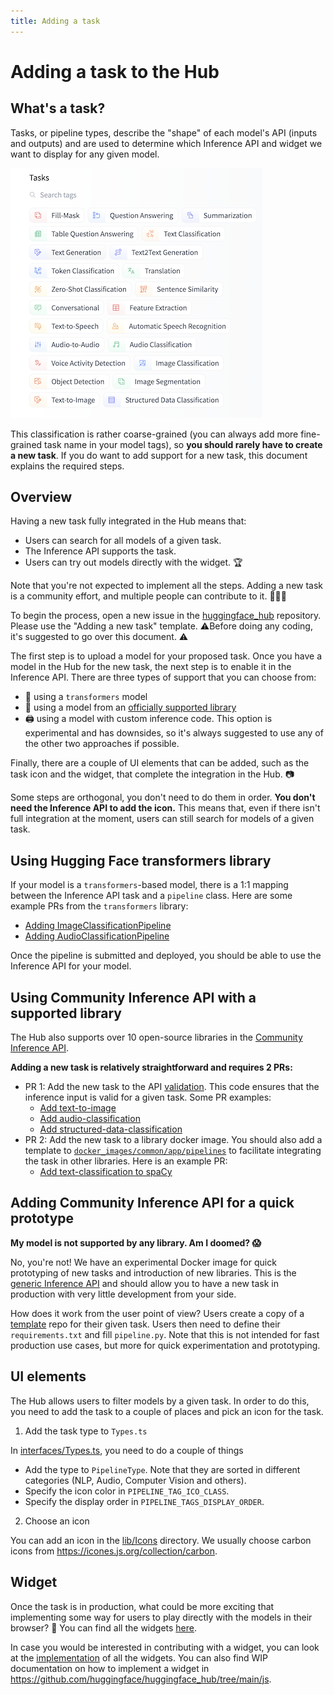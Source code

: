 ```yaml
---
title: Adding a task
---
```


# Adding a task to the Hub

## What's a task?

Tasks, or pipeline types, describe the "shape" of each model's API (inputs and outputs) and are used to determine which Inference API and widget we want to display for any given model. 

![/docs/assets/hub/tasks.png](/docs/assets/hub/tasks.png)

This classification is rather coarse-grained (you can always add more fine-grained task name in your model tags), so **you should rarely have to create a new task**. If you do want to add support for a new task, this document explains the required steps.

## Overview

Having a new task fully integrated in the Hub means that:
* Users can search for all models of a given task.
* The Inference API supports the task.
* Users can try out models directly with the widget. 🏆

Note that you're not expected to implement all the steps. Adding a new task is a community effort, and multiple people can contribute to it. 🧑‍🤝‍🧑

To begin the process, open a new issue in the [huggingface_hub](https://github.com/huggingface/huggingface_hub/issues) repository. Please use the "Adding a new task" template. ⚠️Before doing any coding, it's suggested to go over this document. ⚠️

The first step is to upload a model for your proposed task. Once you have a model in the Hub for the new task, the next step is to enable it in the Inference API. There are three types of support that you can choose from:

* 🤗 using a `transformers` model
* 🐳 using a model from an [officially supported library](/docs/hub/libraries)
* 🖨️ using a model with custom inference code. This option is experimental and has downsides, so it's always suggested to use any of the other two approaches if possible.

Finally, there are a couple of UI elements that can be added, such as the task icon and the widget, that complete the integration in the Hub. 📷 

Some steps are orthogonal, you don't need to do them in order. **You don't need the Inference API to add the icon.** This means that, even if there isn't full integration at the moment, users can still search for models of a given task.

## Using Hugging Face transformers library

If your model is a `transformers`-based model, there is a 1:1 mapping between the Inference API task and a `pipeline` class. Here are some example PRs from the `transformers` library:
* [Adding ImageClassificationPipeline](https://github.com/huggingface/transformers/pull/11598)
* [Adding AudioClassificationPipeline](https://github.com/huggingface/transformers/pull/13342)

Once the pipeline is submitted and deployed, you should be able to use the Inference API for your model.

## Using Community Inference API with a supported library

The Hub also supports over 10 open-source libraries in the [Community Inference API](https://github.com/huggingface/huggingface_hub/tree/main/api-inference-community). 

**Adding a new task is relatively straightforward and requires 2 PRs:**
* PR 1: Add the new task to the API [validation](https://github.com/huggingface/huggingface_hub/blob/main/api-inference-community/api_inference_community/validation.py). This code ensures that the inference input is valid for a given task. Some PR examples:
    * [Add text-to-image](https://github.com/huggingface/huggingface_hub/commit/5f040a117cf2a44d704621012eb41c01b103cfca#diff-db8bbac95c077540d79900384cfd524d451e629275cbb5de7a31fc1cd5d6c189)
    * [Add audio-classification](https://github.com/huggingface/huggingface_hub/commit/141e30588a2031d4d5798eaa2c1250d1d1b75905#diff-db8bbac95c077540d79900384cfd524d451e629275cbb5de7a31fc1cd5d6c189)
    * [Add structured-data-classification](https://github.com/huggingface/huggingface_hub/commit/dbea604a45df163d3f0b4b1d897e4b0fb951c650#diff-db8bbac95c077540d79900384cfd524d451e629275cbb5de7a31fc1cd5d6c189)
* PR 2: Add the new task to a library docker image. You should also add a template to [`docker_images/common/app/pipelines`](https://github.com/huggingface/huggingface_hub/tree/main/api-inference-community/docker_images/common/app/pipelines) to facilitate integrating the task in other libraries. Here is an example PR:
    * [Add text-classification to spaCy](https://github.com/huggingface/huggingface_hub/commit/6926fd9bec23cb963ce3f58ec53496083997f0fa#diff-3f1083a92ca0047b50f9ad2d04f0fe8dfaeee0e26ab71eb8835e365359a1d0dc)

## Adding Community Inference API for a quick prototype

**My model is not supported by any library. Am I doomed? 😱**

No, you're not! We have an experimental Docker image for quick prototyping of new tasks and introduction of new libraries. This is the [generic Inference API](https://github.com/huggingface/huggingface_hub/tree/main/api-inference-community/docker_images/generic) and should allow you to have a new task in production with very little development from your side.

How does it work from the user point of view? Users create a copy of a [template](https://huggingface.co/templates) repo for their given task. Users then need to define their `requirements.txt` and fill `pipeline.py`. Note that this is not intended for fast production use cases, but more for quick experimentation and prototyping.


## UI elements

The Hub allows users to filter models by a given task. In order to do this, you need to add the task to a couple of places and pick an icon for the task.

1. Add the task type to `Types.ts`

In [interfaces/Types.ts](https://github.com/huggingface/huggingface_hub/blob/main/js/src/lib/interfaces/Types.ts), you need to do a couple of things

* Add the type to `PipelineType`. Note that they are sorted in different categories (NLP, Audio, Computer Vision and others).
* Specify the icon color in `PIPELINE_TAG_ICO_CLASS`. 
* Specify the display order in `PIPELINE_TAGS_DISPLAY_ORDER`.

2. Choose an icon

You can add an icon in the [lib/Icons](https://github.com/huggingface/huggingface_hub/tree/main/js/src/lib/Icons) directory. We usually choose carbon icons from https://icones.js.org/collection/carbon. 


## Widget

Once the task is in production, what could be more exciting that implementing some way for users to play directly with the models in their browser? 🤩 You can find all the widgets [here](https://huggingface-widgets.netlify.app/). 

In case you would be interested in contributing with a widget, you can look at the [implementation](https://github.com/huggingface/huggingface_hub/tree/main/js/src/lib/components/InferenceWidget/widgets) of all the widgets. You can also find WIP documentation on how to implement a widget in https://github.com/huggingface/huggingface_hub/tree/main/js. 